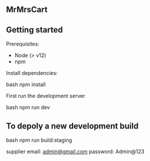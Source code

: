 ## MrMrsCart

## Getting started

Prerequisites:

- Node (> v12)
- npm

Install dependencies:

bash
npm install

First run the development server

bash
npm run dev

## To depoly a new development build

bash
npm run build:staging

supplier
email: admin@gmail.com
password: Admin@123
